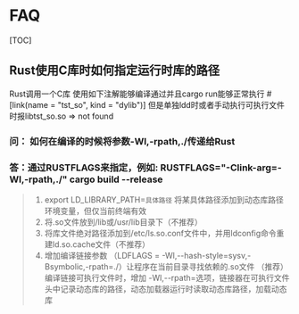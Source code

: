 # FAQ
[TOC]

## Rust使用C库时如何指定运行时库的路径
Rust调用一个C库 使用如下注解能够编译通过并且cargo run能够正常执行 #[link(name = "tst_so", kind = "dylib")] 但是单独ldd时或者手动执行可执行文件时报libtst_so.so => not found

### 问： 如何在编译的时候将参数-Wl,-rpath,./传递给Rust

### 答：通过RUSTFLAGS来指定，例如: RUSTFLAGS="-Clink-arg=-Wl,-rpath,./" cargo build --release

> 1. export LD_LIBRARY_PATH=`具体路径`
>  将某具体路径添加到动态库路径环境变量，但仅当前终端有效
>  2. 将.so文件放到/lib或/usr/lib目录下（不推荐）
>  3. 将库文件绝对路径添加到/etc/ls.so.conf文件中，并用ldconfig命令重建ld.so.cache文件（不推荐）
>  4. 增加编译链接参数 （LDFLAGS = -Wl,--hash-style=sysv,-Bsymbolic,-rpath=./）让程序在当前目录寻找依赖的.so文件   （推荐）
编译链接可执行文件时，增加 -Wl,--rpath=选项，链接器在可执行文件头中记录动态库的路径，动态加载器运行时读取动态库路径，加载动态库
